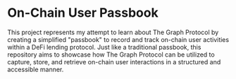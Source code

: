 # On-Chain User Passbook
This project represents my attempt to learn about The Graph Protocol by creating a simplified "passbook" to record and track on-chain user activities within a DeFi lending protocol. Just like a traditional passbook, this repository aims to showcase how The Graph Protocol can be utilized to capture, store, and retrieve on-chain user interactions in a structured and accessible manner.
